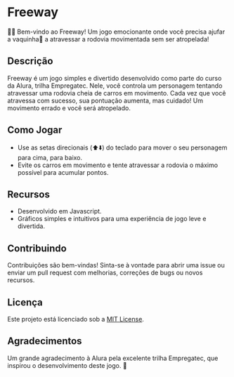 # Freeway

🐄💨 Bem-vindo ao Freeway! Um jogo emocionante onde você precisa ajufar a vaquinha🐄 a atravessar a rodovia movimentada sem ser atropelada!

## Descrição

Freeway é um jogo simples e divertido desenvolvido como parte do curso da Alura, trilha Empregatec. Nele, você controla um personagem tentando atravessar uma rodovia cheia de carros em movimento. Cada vez que você atravessa com sucesso, sua pontuação aumenta, mas cuidado! Um movimento errado e você será atropelado.

## Como Jogar

- Use as setas direcionais (⬆️⬇️) do teclado para mover o seu personagem para cima, para baixo.
- Evite os carros em movimento e tente atravessar a rodovia o máximo possível para acumular pontos.

## Recursos

- Desenvolvido em Javascript.
- Gráficos simples e intuitivos para uma experiência de jogo leve e divertida.

## Contribuindo

Contribuições são bem-vindas! Sinta-se à vontade para abrir uma issue ou enviar um pull request com melhorias, correções de bugs ou novos recursos.

## Licença

Este projeto está licenciado sob a [MIT License](LICENSE).

## Agradecimentos

Um grande agradecimento à Alura pela excelente trilha Empregatec, que inspirou o desenvolvimento deste jogo. 🙏
